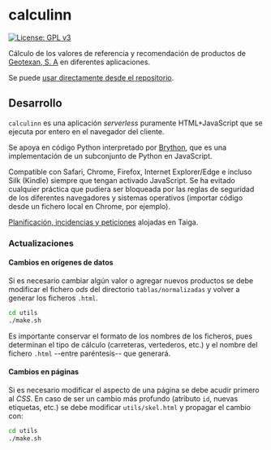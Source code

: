 # calculinn

[![License: GPL v3](https://img.shields.io/badge/License-GPL%20v3-blue.svg)](https://www.gnu.org/licenses/gpl-3.0)

Cálculo de los valores de referencia y recomendación de productos de [Geotexan, S. A](http://www.geotexan.com) en diferentes aplicaciones.

Se puede [usar directamente desde el repositorio](http://geotexan.github.io/calculinn/).

## Desarrollo

`calculinn` es una aplicación _serverless_ puramente HTML+JavaScript que se ejecuta por entero en el navegador del cliente.

Se apoya en código Python interpretado por [Brython](http://brython.info), que es una implementación de un subconjunto de Python en JavaScript.

Compatible con Safari, Chrome, Firefox, Internet Explorer/Edge e incluso Silk (Kindle) siempre que tengan activado JavaScript. Se ha evitado cualquier práctica que pudiera ser bloqueada por las reglas de seguridad de los diferentes navegadores y sistemas operativos (importar código desde un fichero local en Chrome, por ejemplo).

[Planificación, incidencias y peticiones](https://tree.taiga.io/project/pacoqueen-calculinn/issues) alojadas en Taiga.

### Actualizaciones

#### Cambios en orígenes de datos

Si es necesario cambiar algún valor o agregar nuevos productos se debe modificar el fichero _ods_ del directorio `tablas/normalizadas` y volver a generar los ficheros `.html`.
```bash
cd utils
./make.sh
```

Es importante conservar el formato de los nombres de los ficheros, pues determinan el tipo de cálculo (carreteras, vertederos, etc.) y el nombre del fichero `.html` --entre paréntesis-- que generará.

#### Cambios en páginas

Si es necesario modificar el aspecto de una página se debe acudir primero al _CSS_. En caso de ser un cambio más profundo (atributo `id`, nuevas etiquetas, etc.) se debe modificar `utils/skel.html` y propagar el cambio con:
```bash
cd utils
./make.sh
```
